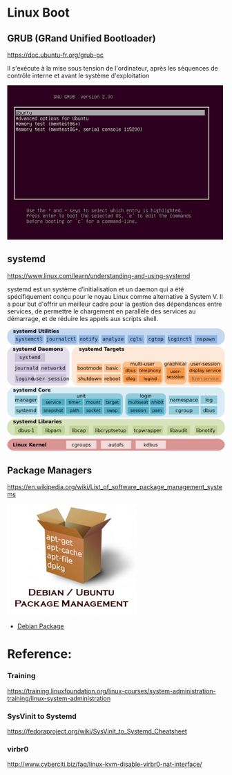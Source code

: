 # Linux Boot


## GRUB (GRand Unified Bootloader)
   https://doc.ubuntu-fr.org/grub-pc

   Il s'exécute à la mise sous tension de l'ordinateur, après les séquences de contrôle interne et avant le système d'exploitation
   
   ![alt tag](https://github.com/CollegeBoreal/INF1045-16A/blob/master/1.Boot/Grub.png)


## systemd

https://www.linux.com/learn/understanding-and-using-systemd

systemd est un système d’initialisation et un daemon qui a été spécifiquement conçu pour le noyau Linux comme alternative à System V. Il a pour but d'offrir un meilleur cadre pour la gestion des dépendances entre services, de permettre le chargement en parallèle des services au démarrage, et de réduire les appels aux scripts shell.

![alt tag](https://github.com/CollegeBoreal/INF1045-16A/blob/master/1.Boot/Systemd_components.svg.png)


## Package Managers

https://en.wikipedia.org/wiki/List_of_software_package_management_systems

![alt tag](./package-management-300x257.png)

*  [Debian Package](https://doc.ubuntu-fr.org/dpkg)


# Reference:

### Training
https://training.linuxfoundation.org/linux-courses/system-administration-training/linux-system-administration

### SysVinit to Systemd
https://fedoraproject.org/wiki/SysVinit_to_Systemd_Cheatsheet

### virbr0
http://www.cyberciti.biz/faq/linux-kvm-disable-virbr0-nat-interface/

